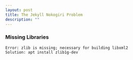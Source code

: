 ```yaml
---
layout: post
title: The Jekyll Nokogiri Problem
description: ""
---
```


### Missing Libraries

```
Error: zlib is missing; necessary for building libxml2
Solution: apt install zlib1g-dev
```